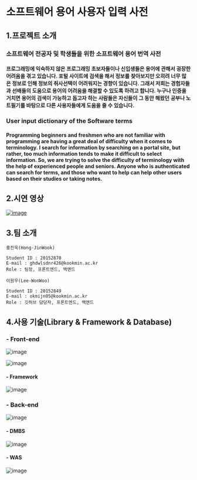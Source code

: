 # 소프트웨어 용어 사용자 입력 사전

## 1.프로젝트 소개

### 소프트웨어 전공자 및 학생들을 위한 소프트웨어 용어 번역 사전
#### 프로그래밍에 익숙하지 않은 프로그래밍 초보자들이나 신입생들은 용어에 관해서 굉장한 어려움을 겪고 있습니다. 포털 사이트에 검색을 해서 정보를 찾아보지만 오히려 너무 많은 정보로 인해 정보의 취사선택이 어려워지는 경향이 있습니다. 그래서 저희는 경험자들과 선배들의 도움으로 용어의 어려움을 해결할 수 있도록 하려고 합니다. 누구나 인증을 거치면 용어의 검색이 가능하고 돕고자 하는 사람들은 자신들이 그 동안 해왔던 공부나 노트필기를 바탕으로 다른 사용자들에게 도움을 줄 수 있습니다.
### User input dictionary of the Software terms
#### Programming beginners and freshmen who are not familiar with programming are having a great deal of difficulty when it comes to terminology. I search for information by searching on a portal site, but rather, too much information tends to make it difficult to select information. So, we are trying to solve the difficulty of terminology with the help of experienced people and seniors. Anyone who is authenticated can search for terms, and those who want to help can help other users based on their studies or taking notes.

## 2.시연 영상
[![image](https://user-images.githubusercontent.com/37397419/119295171-1bf12380-bc91-11eb-91bf-1b9b832bef78.png)](https://youtu.be/7lwVWukfDLU)




## 3.팀 소개

```
홍진욱(Hong-JinWook)

Student ID : 20152870
E-mail : ghdwlsdnr426@kookmin.ac.kr
Role : 팀장, 프론트엔드, 백엔드
```

```
이원우(Lee-WonWoo)

Student ID : 20152849
E-mail : okmijn05@kookmin.ac.kr
Role : 깃허브 담당자, 프론트엔드, 백엔드
```

## 4.사용 기술(Library & Framework & Database)
### - Front-end
![image](https://user-images.githubusercontent.com/37397419/119276171-56889b00-bc54-11eb-91b4-ba2d7f82b73a.png)

![image](https://user-images.githubusercontent.com/37397419/119276176-58eaf500-bc54-11eb-9e9f-dbe8e521f224.png)

#### - Framework
![image](https://user-images.githubusercontent.com/37397419/119276251-d0b91f80-bc54-11eb-9431-d27fe6847109.png)

### - Back-end
![image](https://user-images.githubusercontent.com/37397419/119276541-b5024900-bc55-11eb-8405-4803dc602486.png)


#### - DMBS
![image](https://user-images.githubusercontent.com/37397419/119276187-6a340180-bc54-11eb-9310-ccf0734005ae.png) 
#### - WAS
![image](https://user-images.githubusercontent.com/37397419/119276189-6bfdc500-bc54-11eb-874a-455984c98b99.png)


